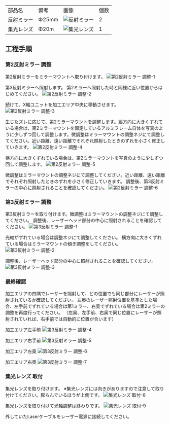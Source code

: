 <table class="packing-list">
    <tbody>
        <tr>
            <td>部品名</td>
            <td>備考</td>
            <td class="packing-img">画像</td>
            <td>個数</td>
        </tr>
        <tr>
            <td>反射ミラー</td>
            <td>Φ25mm</td>
            <td><img src="./images/packing/042.jpg" alt="反射ミラー"></td>
            <td>2</td>
        </tr>
        <tr>
            <td>集光レンズ</td>
            <td>Φ20m</td>
            <td><img src="./images/packing/047.jpg" alt="集光レンズ"></td>
            <td>1</td>
        </tr>
    </tbody>
</table>

## 工程手順

### 第2反射ミラー 調整
第2反射ミラーをミラーマウントへ取り付けます。
<img src="./images/29-2/001.jpg" alt="第2反射ミラー 調整-1">

第3反射ミラーへ照射します。
第2ミラーへ照射した時と同様に近い位置からはじめてください。
<img src="./images/29-2/002.jpg" alt="第2反射ミラー 調整-2">

続けて、X軸ユニットを加工エリア中央に移動させます。
<img src="./images/29-2/003.jpg" alt="第2反射ミラー 調整-3">

生じたズレに応じて、第2ミラーマウントを調整します。縦方向に大きくずれている場合は、第2ミラーマウントを固定しているアルミフレーム自体を写真のように少しずつ回して調整します。微調整はミラーマウントの調整ネジにて調整してください。近い距離、遠い距離でそれぞれ照射したときのずれを小さく修正していきます。
<img src="./images/29-2/004.jpg" alt="第2反射ミラー 調整-4">

横方向に大きくずれている場合は、第2ミラーマウントを写真のように少しずつ回して調整します。
<img src="./images/29-2/005.jpg" alt="第2反射ミラー 調整-5">

微調整はミラーマウントの調整ネジにて調整してください。近い距離、遠い距離でそれぞれ照射したときのずれを小さく修正していきます。
調整後、第3反射ミラーの中心に照射されることを確認してください。
<img src="./images/29-2/006.jpg" alt="第2反射ミラー 調整-6">

### 第3反射ミラー 調整
第3反射ミラーを取り付けます。微調整はミラーマウントの調整ネジにて調整してください。
調整後、レーザーヘッド部分の中心に照射されることを確認してください。
<img src="./images/29-2/007.jpg" alt="第3反射ミラー 調整-1">

光軸がずれている場合は調整ネジにて調整してください。
横方向に大きくずれている場合はミラーマウントの傾き調整をしてください。
<img src="./images/29-2/008.jpg" alt="第3反射ミラー 調整-2">

調整後、レーザーヘッド部分の中心に照射されることを確認してください。
<img src="./images/29-2/009.jpg" alt="第3反射ミラー 調整-3">

### 最終確認

加工エリアの四隅でレーザーを照射して、どの位置でも同じ部分にレーザーが照射されているか確認してください。
左奥のレーザー照射位置を基準とした場合、左手前でずれている場合は第1ミラー、右奥でずれている場合は第2ミラーの調整を再度行ってください。
（左奥、左手前、右奥で同じ位置にレーザーが照射されていれば、右手前では自動的に位置が合います）

加工エリア左手前
<img src="./images/29-2/010.jpg" alt="第3反射ミラー 調整-4">

加工エリア右手前
<img src="./images/29-2/011.jpg" alt="第3反射ミラー 調整-5">

加工エリア左奥
<img src="./images/29-2/012.jpg" alt="第3反射ミラー 調整-6">

加工エリア右奥
<img src="./images/29-2/013.jpg" alt="第3反射ミラー 調整-7">

### 集光レンズ 取付
集光レンズを取り付けます。
※集光レンズには向きがありますので注意して取り付けてください。膨らんでいるほうが上側です。
<img src="./images/29-2/014.jpg" alt="集光レンズ 取付-8">

集光レンズを取り付けて光軸調整は終わりです。
<img src="./images/29-2/015.jpg" alt="集光レンズ 取付-9">

外していたLaserケーブルをレーザー電源に接続してください。
